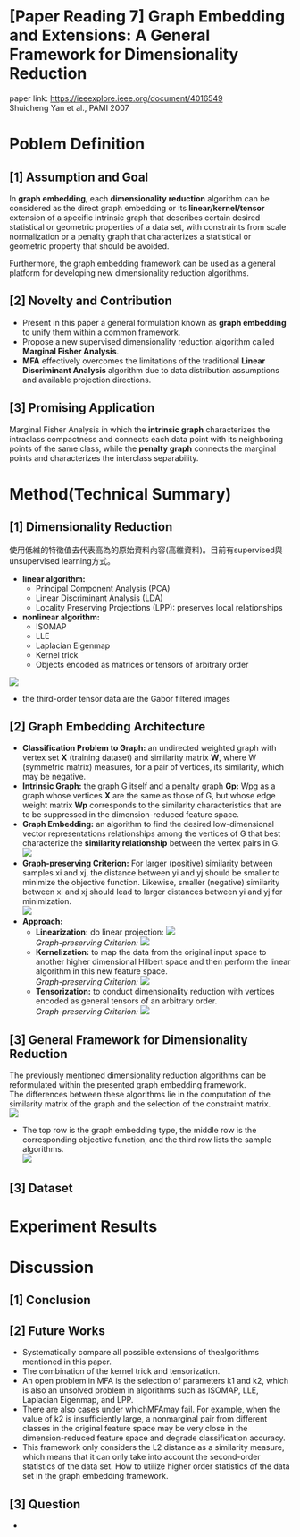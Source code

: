 # [Paper Reading 7] Graph Embedding and Extensions: A General Framework for Dimensionality Reduction  
paper link: https://ieeexplore.ieee.org/document/4016549  
Shuicheng Yan et al., PAMI 2007
# Poblem Definition
## [1] Assumption and Goal
In **graph embedding**, each **dimensionality reduction** algorithm can be considered as the direct graph embedding or its **linear/kernel/tensor** extension of a specific intrinsic graph that describes certain desired statistical or geometric properties of a data set, with constraints from scale normalization or a penalty graph that characterizes a statistical or geometric property that should be avoided.  

Furthermore, the graph embedding framework can be used as a general platform for developing new dimensionality reduction algorithms.  

## [2] Novelty and Contribution
* Present in this paper a general formulation known as **graph embedding** to unify them within a common framework.  
* Propose a new supervised dimensionality reduction algorithm called **Marginal Fisher Analysis**.  
* **MFA** effectively overcomes the limitations of the traditional **Linear Discriminant Analysis** algorithm due to data distribution assumptions and available projection directions.  

## [3] Promising Application
Marginal Fisher Analysis in which the **intrinsic graph** characterizes the intraclass compactness and connects each data point with its neighboring points of the same class, while the **penalty graph** connects the marginal points and characterizes the interclass separability.

# Method(Technical Summary)

## [1] Dimensionality Reduction
使用低維的特徵值去代表高為的原始資料內容(高維資料)。目前有supervised與unsupervised learning方式。
* **linear algorithm:** 
    * Principal Component Analysis (PCA)
    * Linear Discriminant Analysis (LDA)
    * Locality Preserving Projections (LPP): preserves local relationships
* **nonlinear algorithm:**
    * ISOMAP
    * LLE
    * Laplacian Eigenmap
    * Kernel trick
    * Objects encoded as matrices or tensors of arbitrary order

![](https://i.imgur.com/nEQflR6.png)  
* the third-order tensor data are the Gabor filtered images  

## [2] Graph Embedding Architecture
* **Classification Problem to Graph:** an undirected weighted graph with vertex set **X** (training dataset) and similarity matrix **W**, where W (symmetric matrix) measures, for a pair of vertices, its similarity, which may be negative.  
* **Intrinsic Graph:** the graph G itself and a penalty graph **Gp:** Wpg as a graph whose vertices **X** are the same as those of G, but whose edge weight matrix **Wp** corresponds to the similarity characteristics that are to be suppressed in the dimension-reduced feature space.  
* **Graph Embedding:** an algorithm to find the desired low-dimensional vector representations relationships among the vertices of G that best characterize the **similarity relationship** between the vertex pairs in G.  
![](https://i.imgur.com/5Qy6FIz.png)
* **Graph-preserving Criterion:** For larger (positive) similarity between samples xi and xj, the distance between yi and yj should be smaller to minimize the objective function. Likewise, smaller (negative) similarity between xi and xj should lead to larger distances between yi and yj for minimization.  
![](https://i.imgur.com/7MttTmX.png)
* **Approach:**
    * **Linearization:** do linear projection: ![](https://i.imgur.com/xD4GQey.png)  
*Graph-preserving Criterion:* ![](https://i.imgur.com/myta7wq.png)  
    * **Kernelization:** to map the data from the original input space to another higher dimensional Hilbert space and then perform the linear algorithm in this new feature space.  
    *Graph-preserving Criterion:* ![](https://i.imgur.com/mwvjsNk.png)  
    * **Tensorization:** to conduct dimensionality reduction with vertices encoded as general tensors of an arbitrary order.  
    *Graph-preserving Criterion:* ![](https://i.imgur.com/QkSgkAY.png)  

## [3] General Framework for Dimensionality Reduction
The previously mentioned dimensionality reduction algorithms can be reformulated within the presented graph embedding framework.  
The differences between these algorithms lie in the computation of the similarity matrix of the graph and the selection of the constraint matrix.  
![](https://i.imgur.com/cdjYUFK.png)
* The top row is the graph embedding type, the middle row is the corresponding objective function, and the third row lists the sample algorithms.  
![](https://i.imgur.com/6oXQ4Qh.png)


## [3] Dataset

# Experiment Results

# Discussion

## [1] Conclusion

## [2] Future Works
* Systematically compare all possible extensions of thealgorithms mentioned in this paper.  
* The combination of the kernel trick and tensorization.  
* An open problem in MFA is the selection of parameters k1 and k2, which is also an unsolved problem in algorithms such as ISOMAP, LLE, Laplacian Eigenmap, and LPP.  
* There are also cases under whichMFAmay fail. For example, when the value of k2 is insufficiently large, a nonmarginal pair from different classes in the original feature space may be very close in the dimension-reduced feature space and degrade classification accuracy.  
* This framework only considers the L2 distance as a similarity measure, which means that it can only take into account the second-order statistics of the data set. How to utilize higher order statistics of the data set in the graph embedding framework.  

## [3] Question
* 
